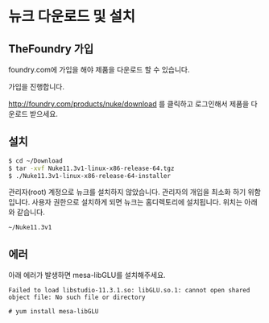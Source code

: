 # 뉴크 다운로드 및 설치

## TheFoundry 가입
foundry.com에 가입을 해야 제품을 다운로드 할 수 있습니다.

가입을 진행합니다.

http://foundry.com/products/nuke/download 를 클릭하고 로그인해서 제품을 다운로드 받으세요.

## 설치

```bash
$ cd ~/Download
$ tar -xvf Nuke11.3v1-linux-x86-release-64.tgz
$ ./Nuke11.3v1-linux-x86-release-64-installer
```

관리자(root) 계정으로 뉴크를 설치하지 않았습니다.
관리자의 개입을 최소화 하기 위함입니다.
사용자 권한으로 설치하게 되면 뉴크는 홈디렉토리에 설치됩니다. 위치는 아래와 같습니다.

```
~/Nuke11.3v1
```

## 에러
아래 에러가 발생하면 mesa-libGLU를 설치해주세요.
```
Failed to load libstudio-11.3.1.so: libGLU.so.1: cannot open shared object file: No such file or directory
```

```
# yum install mesa-libGLU
```